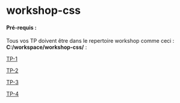 # workshop-css

#### Pré-requis :
Tous vos TP doivent être dans le repertoire workshop comme ceci : **C:/workspace/workshop-css/** : 


[TP-1](tp-1.md)

[TP-2](tp-2.md)

[TP-3](tp-3/tp-3.md)

[TP-4](tp-4/tp-4.md)
